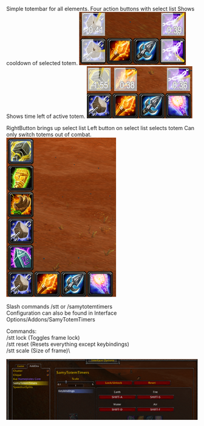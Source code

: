 Simple totembar for all elements.
Four action buttons with select list
Shows cooldown of selected totem.
![totemCds img missing](img/totemCds.PNG?raw=true "Totem cooldowns")
Shows time left of active totem.
![activeTotems img missing](img/activeTotems.PNG?raw=true "Active Totems")

RightButton brings up select list
Left button on select list selects totem
Can only switch totems out of combat.
![selectTotems img missing](img/selectTotems.PNG?raw=true "Select totem list")

Slash commands /stt or /samytotemtimers\
Configuration can also be found in Interface Options/Addons/SamyTotemTimers

Commands:\
/stt lock (Toggles frame lock)\
/stt reset (Resets everything except keybindings)\
/stt scale (Size of frame)\

![options img missing](img/options.PNG?raw=true "Options")
